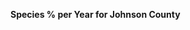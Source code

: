 
<span><span><p dir="auto"><strong>Species % per Year for Johnson County</strong></p></span></span><canvas height="0" width="0" style="display: block; box-sizing: border-box; height: 0px; width: 0px;"></canvas>
